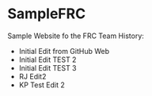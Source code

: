# SampleFRC
Sample Website fo the FRC Team
History:
<ul>
  <li>Initial Edit from GitHub Web</li>
  <li>Initial Edit TEST 2</li>
  <li>Initial Edit TEST 3</li>
  <li> RJ Edit2</li>
  <li> KP Test Edit 2 </li>
<ul>
